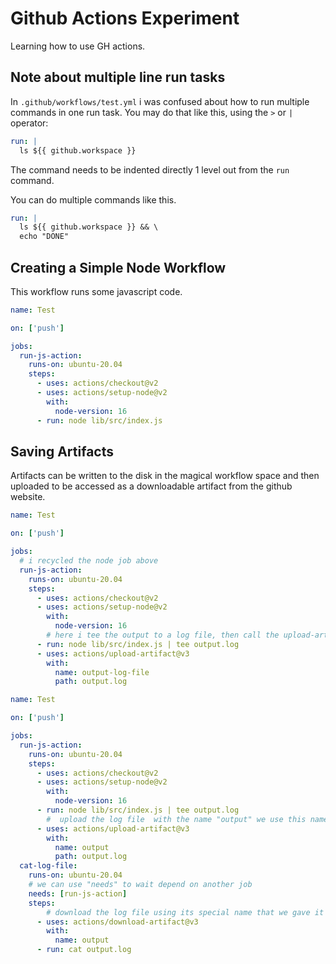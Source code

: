 # Github Actions Experiment

Learning how to use GH actions.

## Note about multiple line run tasks

In `.github/workflows/test.yml` i was confused about how to run multiple commands in one run task.
You may do that like this, using the `>` or `|` operator:

```yaml
run: |
  ls ${{ github.workspace }}
```

The command needs to be indented directly 1 level out from the `run` command.

You can do multiple commands like this.

```yaml
run: |
  ls ${{ github.workspace }} && \
  echo "DONE"
```

## Creating a Simple Node Workflow

This workflow runs some javascript code.

```yaml
name: Test

on: ['push']

jobs:
  run-js-action:
    runs-on: ubuntu-20.04
    steps:
      - uses: actions/checkout@v2
      - uses: actions/setup-node@v2
        with:
          node-version: 16
      - run: node lib/src/index.js
```

## Saving Artifacts

Artifacts can be written to the disk in the magical workflow space and then uploaded to be accessed as a downloadable artifact from the github website.

```yaml
name: Test

on: ['push']

jobs:
  # i recycled the node job above
  run-js-action:
    runs-on: ubuntu-20.04
    steps:
      - uses: actions/checkout@v2
      - uses: actions/setup-node@v2
        with:
          node-version: 16
        # here i tee the output to a log file, then call the upload-artifact action
      - run: node lib/src/index.js | tee output.log
      - uses: actions/upload-artifact@v3
        with:
          name: output-log-file
          path: output.log
```

```yaml
name: Test

on: ['push']

jobs:
  run-js-action:
    runs-on: ubuntu-20.04
    steps:
      - uses: actions/checkout@v2
      - uses: actions/setup-node@v2
        with:
          node-version: 16
      - run: node lib/src/index.js | tee output.log
        #  upload the log file  with the name "output" we use this name to refer to it later
      - uses: actions/upload-artifact@v3
        with:
          name: output
          path: output.log
  cat-log-file:
    runs-on: ubuntu-20.04
    # we can use "needs" to wait depend on another job
    needs: [run-js-action]
    steps:
        # download the log file using its special name that we gave it above
      - uses: actions/download-artifact@v3
        with:
          name: output
      - run: cat output.log
```
